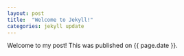 ```yaml
---
layout: post
title:  "Welcome to Jekyll!"
categories: jekyll update
---
```

Welcome to my post! This was published on {{ page.date }}.

